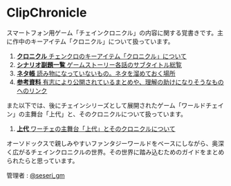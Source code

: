 ClipChronicle
====================================================

スマートフォン用ゲーム「チェインクロニクル」の内容に関する覚書きです。主に作中のキーアイテム「クロニクル」について扱っています。

1. [**クロニクル**
    チェンクロのキーアイテム「クロニクル」について
   ](./chronicle.md)
2. [**シナリオ副題一覧**
    ゲームストーリー各話のサブタイトル総覧
   ](./subtitles.md)
3. [**ネタ帳**
    読み物になっていないもの。ネタを溜めておく場所
   ](./note.md)
4. [**参考資料**
    有志により公開されているまとめや、理解の助けになりそうなものへのリンク
   ](./links.md)

また以下では、後にチェインシリーズとして展開されたゲーム「ワールドチェイン」の主舞台「上代」と、そのクロニクルについて扱っています。

1. [**上代**
    ワーチェの主舞台「上代」とそのクロニクルについて
   ](./kamisiro.md)

オーソドックスで親しみやすいファンタジーワールドをベースにしながら、奥深く広がるチェインクロニクルの世界。その世界に踏み込むためのガイドをまとめられたらと思っています。

管理者 : [@seseri_gm](https://twitter.com/seseri_gm)
